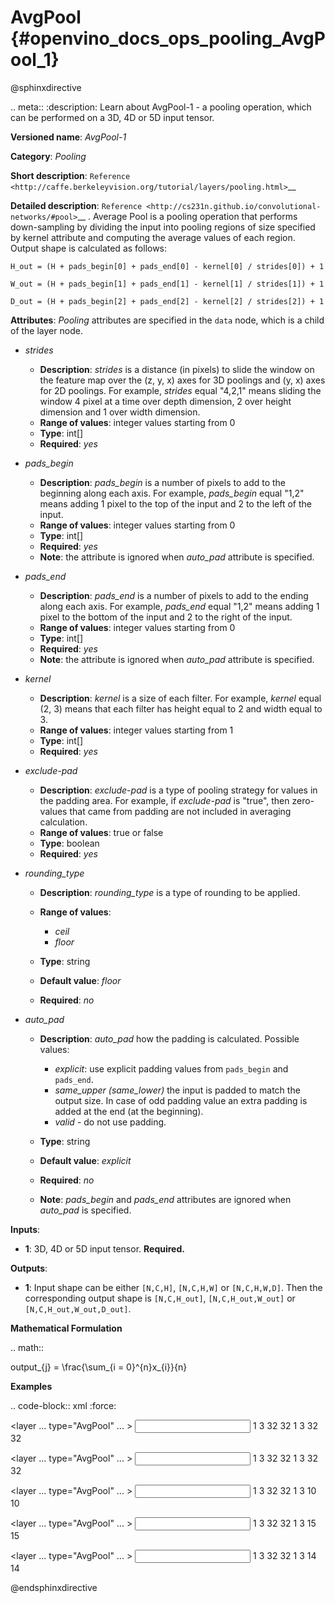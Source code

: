 # AvgPool {#openvino_docs_ops_pooling_AvgPool_1}

@sphinxdirective

.. meta::
  :description: Learn about AvgPool-1 - a pooling operation, which can 
                be performed on a 3D, 4D or 5D input tensor.

**Versioned name**: *AvgPool-1*

**Category**: *Pooling*

**Short description**: `Reference <http://caffe.berkeleyvision.org/tutorial/layers/pooling.html>`__

**Detailed description**: `Reference <http://cs231n.github.io/convolutional-networks/#pool>`__ . Average Pool is a pooling operation that performs down-sampling by dividing the input into pooling regions of size specified by kernel attribute and computing the average values of each region. Output shape is calculated as follows:

``H_out = (H + pads_begin[0] + pads_end[0] - kernel[0] / strides[0]) + 1``

``W_out = (H + pads_begin[1] + pads_end[1] - kernel[1] / strides[1]) + 1``

``D_out = (H + pads_begin[2] + pads_end[2] - kernel[2] / strides[2]) + 1``

**Attributes**: *Pooling* attributes are specified in the ``data`` node, which is a child of the layer node.

* *strides*

  * **Description**: *strides* is a distance (in pixels) to slide the window on the feature map over the (z, y, x) axes for 3D poolings and (y, x) axes for 2D poolings. For example, *strides* equal "4,2,1" means sliding the window 4 pixel at a time over depth dimension, 2 over height dimension and 1 over width dimension.
  * **Range of values**: integer values starting from 0
  * **Type**: int[]
  * **Required**: *yes*

* *pads_begin*

  * **Description**: *pads_begin* is a number of pixels to add to the beginning along each axis. For example, *pads_begin* equal "1,2" means adding 1 pixel to the top of the input and 2 to the left of the input.
  * **Range of values**: integer values starting from 0
  * **Type**: int[]
  * **Required**: *yes*
  * **Note**: the attribute is ignored when *auto_pad* attribute is specified.

* *pads_end*

  * **Description**: *pads_end* is a number of pixels to add to the ending along each axis. For example, *pads_end* equal "1,2" means adding 1 pixel to the bottom of the input and 2 to the right of the input.
  * **Range of values**: integer values starting from 0
  * **Type**: int[]
  * **Required**: *yes*
  * **Note**: the attribute is ignored when *auto_pad* attribute is specified.

* *kernel*

  * **Description**: *kernel* is a size of each filter. For example, *kernel* equal (2, 3) means that each filter has height equal to 2 and width equal to 3.
  * **Range of values**: integer values starting from 1
  * **Type**: int[]
  * **Required**: *yes*

* *exclude-pad*

  * **Description**: *exclude-pad* is a type of pooling strategy for values in the padding area. For example, if *exclude-pad* is "true", then zero-values that came from padding are not included in averaging calculation.
  * **Range of values**: true or false
  * **Type**: boolean
  * **Required**: *yes*

* *rounding_type*

  * **Description**: *rounding_type* is a type of rounding to be applied.
  * **Range of values**:
    
    * *ceil*
    * *floor*
  * **Type**: string
  * **Default value**: *floor*
  * **Required**: *no*

* *auto_pad*

  * **Description**: *auto_pad* how the padding is calculated. Possible values:
    
    * *explicit*: use explicit padding values from `pads_begin` and `pads_end`.
    * *same_upper (same_lower)* the input is padded to match the output size. In case of odd padding value an extra padding is added at the end (at the beginning).
    * *valid* - do not use padding.
  * **Type**: string
  * **Default value**: *explicit*
  * **Required**: *no*
  * **Note**: *pads_begin* and *pads_end* attributes are ignored when *auto_pad* is specified.

**Inputs**:

* **1**: 3D, 4D or 5D input tensor. **Required.**

**Outputs**:
  
* **1**: Input shape can be either ``[N,C,H]``, ``[N,C,H,W]`` or ``[N,C,H,W,D]``. Then the corresponding output shape is ``[N,C,H_out]``, ``[N,C,H_out,W_out]`` or ``[N,C,H_out,W_out,D_out]``.

**Mathematical Formulation**

.. math::
   
   output_{j} = \frac{\sum_{i = 0}^{n}x_{i}}{n}

**Examples**

.. code-block:: xml
   :force:
   
   <layer ... type="AvgPool" ... >
       <data auto_pad="same_upper" exclude-pad="true" kernel="2,2" pads_begin="0,0" pads_end="1,1" strides="2,2"/>
       <input>
           <port id="0">
               <dim>1</dim>
               <dim>3</dim>
               <dim>32</dim>
               <dim>32</dim>
           </port>
       </input>
       <output>
           <port id="1">
               <dim>1</dim>
               <dim>3</dim>
               <dim>32</dim>
               <dim>32</dim>
           </port>
       </output>
   </layer>
   
   <layer ... type="AvgPool" ... >
       <data auto_pad="same_upper" exclude-pad="false" kernel="5,5" pads_begin="0,0" pads_end="1,1" strides="2,2"/>
       <input>
           <port id="0">
               <dim>1</dim>
               <dim>3</dim>
               <dim>32</dim>
               <dim>32</dim>
           </port>
       </input>
       <output>
           <port id="1">
               <dim>1</dim>
               <dim>3</dim>
               <dim>32</dim>
               <dim>32</dim>
           </port>
       </output>
   </layer>
   
   <layer ... type="AvgPool" ... >
       <data auto_pad="explicit" exclude-pad="true" kernel="5,5" pads_begin="1,1" pads_end="1,1" strides="3,3"/>
       <input>
           <port id="0">
               <dim>1</dim>
               <dim>3</dim>
               <dim>32</dim>
               <dim>32</dim>
           </port>
       </input>
       <output>
           <port id="1">
               <dim>1</dim>
               <dim>3</dim>
               <dim>10</dim>
               <dim>10</dim>
           </port>
       </output>
   </layer>
   
   <layer ... type="AvgPool" ... >
       <data auto_pad="explicit" exclude-pad="false" kernel="5,5" pads_begin="1,1" pads_end="1,1" strides="2,2"/>
       <input>
           <port id="0">
               <dim>1</dim>
               <dim>3</dim>
               <dim>32</dim>
               <dim>32</dim>
           </port>
       </input>
       <output>
           <port id="1">
               <dim>1</dim>
               <dim>3</dim>
               <dim>15</dim>
               <dim>15</dim>
           </port>
       </output>
   </layer>
   
   <layer ... type="AvgPool" ... >
       <data auto_pad="valid" exclude-pad="true" kernel="5,5" pads_begin="1,1" pads_end="1,1" strides="2,2"/>
       <input>
           <port id="0">
               <dim>1</dim>
               <dim>3</dim>
               <dim>32</dim>
               <dim>32</dim>
           </port>
       </input>
       <output>
           <port id="1">
               <dim>1</dim>
               <dim>3</dim>
               <dim>14</dim>
               <dim>14</dim>
           </port>
       </output>
   </layer>

@endsphinxdirective

